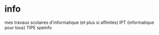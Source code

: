 # info
mes travaux scolaires d'informatique (et plus si affinités)
IPT (informatique pour tous)
TIPE
speinfo
